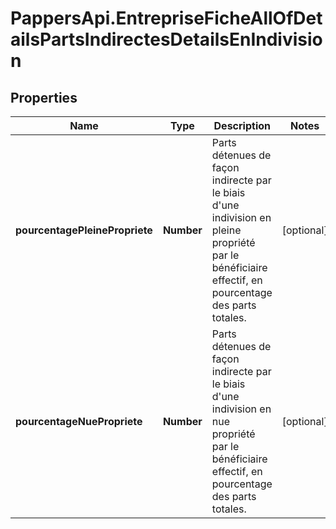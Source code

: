 # PappersApi.EntrepriseFicheAllOfDetailsPartsIndirectesDetailsEnIndivision

## Properties

Name | Type | Description | Notes
------------ | ------------- | ------------- | -------------
**pourcentagePleinePropriete** | **Number** | Parts détenues de façon indirecte par le biais d&#39;une indivision en pleine propriété par le bénéficiaire effectif, en pourcentage des parts totales. | [optional] 
**pourcentageNuePropriete** | **Number** | Parts détenues de façon indirecte par le biais d&#39;une indivision en nue propriété par le bénéficiaire effectif, en pourcentage des parts totales. | [optional] 


